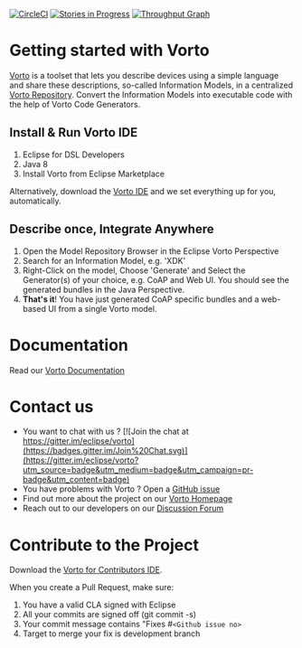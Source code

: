 [![CircleCI](https://circleci.com/gh/eclipse/vorto/tree/development.svg?style=svg)](https://circleci.com/gh/eclipse/vorto/tree/development)
[![Stories in Progress](https://badge.waffle.io/eclipse/vorto.svg?label=in%20progress&title=Issues%20In%20Progress)](http://waffle.io/eclipse/vorto)
[![Throughput Graph](https://graphs.waffle.io/eclipse/vorto/throughput.svg)](https://waffle.io/eclipse/vorto/metrics)

# Getting started with Vorto

[Vorto](http://www.eclipse.org/vorto) is a toolset that lets you describe devices using a simple language and share these descriptions, so-called Information Models, in a centralized [Vorto Repository](http://vorto.eclipse.org). Convert the Information Models into executable code with the help of Vorto Code Generators. 

## Install & Run Vorto IDE

1. Eclipse for DSL Developers
2. Java 8
3. Install Vorto from Eclipse Marketplace 

Alternatively, download the [Vorto IDE](https://marketplace.yatta.de/profiles/ziXJ) and we set everything up for you, automatically.

## Describe once, Integrate Anywhere

1. Open the Model Repository Browser in the Eclipse Vorto Perspective
2. Search for an Information Model, e.g. 'XDK'
3. Right-Click on the model, Choose 'Generate' and Select the Generator(s) of your choice, e.g. CoAP and Web UI. You should see the generated bundles in the Java Perspective.
4. **That's it**! You have just generated CoAP specific bundles and a web-based UI from a single Vorto model.  

# Documentation

Read our [Vorto Documentation](http://www.eclipse.org/vorto/documentation/overview/introduction.html)

# Contact us
 - You want to chat with us ? [![Join the chat at https://gitter.im/eclipse/vorto](https://badges.gitter.im/Join%20Chat.svg)](https://gitter.im/eclipse/vorto?utm_source=badge&utm_medium=badge&utm_campaign=pr-badge&utm_content=badge)
 - You have problems with Vorto ? Open a [GitHub issue](https://github.com/eclipse/vorto/issues)
 - Find out more about the project on our [Vorto Homepage](http://www.eclipse.org/vorto)
 - Reach out to our developers on our [Discussion Forum](http://eclipse.org/forums/eclipse.vorto) 

# Contribute to the Project

Download the [Vorto for Contributors IDE](https://marketplace.yatta.de/profiles/qTKP). 

When you create a Pull Request, make sure:

1. You have a valid CLA signed with Eclipse
2. All your commits are signed off (git commit -s)
3. Your commit message contains "Fixes #`<Github issue no>`
4. Target to merge your fix is development branch